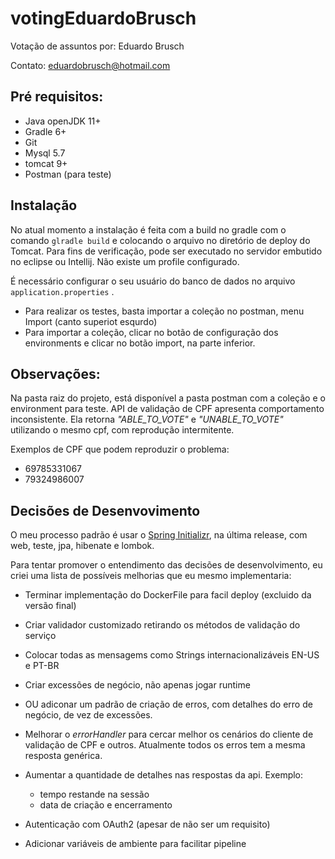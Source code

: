 # votingEduardoBrusch
Votação de assuntos por: Eduardo Brusch

Contato: eduardobrusch@hotmail.com

## Pré requisitos:
* Java openJDK 11+
* Gradle 6+
* Git
* Mysql 5.7
* tomcat 9+
* Postman (para teste)

## Instalação
No atual momento a instalação é feita com a build no gradle com o comando `glradle build` e colocando o arquivo no 
diretório de deploy do Tomcat. Para fins de verificação, pode ser executado no servidor embutido no eclipse ou Intellij.
Não existe um profile configurado.

É necessário configurar o seu usuário do banco de dados no arquivo `application.properties` .

* Para realizar os testes, basta importar a coleção no postman, menu Import (canto superiot esqurdo)
* Para importar a coleção, clicar no botão de configuração dos environments e clicar no botão import, na parte inferior.

## Observações:
Na pasta raiz do projeto, está disponível a pasta postman com a coleção e o environment para teste.
API de validação de CPF apresenta comportamento inconsistente. 
Ela retorna *"ABLE_TO_VOTE"* e *"UNABLE_TO_VOTE"* utilizando o mesmo cpf, com reprodução intermitente.

Exemplos de CPF que podem reproduzir o problema:
* 69785331067
* 79324986007

## Decisões de Desenvovimento
O meu processo padrão é usar o [Spring Initializr](https://start.spring.io/), na última release, com web, 
 teste, jpa, hibenate e lombok.  
 
 Para tentar promover o entendimento das decisões de desenvolvimento,
 eu criei uma lista de possíveis melhorias que eu mesmo implementaria: 

* Terminar implementação do DockerFile para facil deploy (excluido da versão final)
* Criar validador customizado retirando os métodos de validação do serviço
* Colocar todas as mensagems como Strings internacionalizáveis EN-US e PT-BR
* Criar excessões de negócio, não apenas jogar runtime
* OU adiconar um padrão de criação de erros, com detalhes do erro de negócio, de vez de excessões.
* Melhorar o *errorHandler* para cercar melhor os cenários do cliente de validação de CPF e outros. Atualmente todos os erros tem a mesma resposta genérica.
* Aumentar a quantidade de detalhes nas respostas da api.
Exemplo: 
    * tempo restande na sessão
    * data de criação e encerramento
    
* Autenticação com OAuth2 (apesar de não ser um requisito)
* Adicionar variáveis de ambiente para facilitar pipeline
